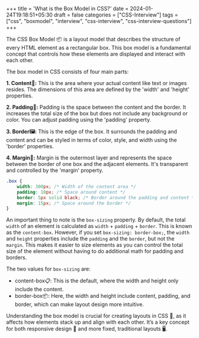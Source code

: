 +++
title = 'What is the Box Model in CSS?'
date = 2024-01-24T19:18:51+05:30
draft = false
categories = ["CSS-Interview"]
tags = ["css", "boxmodel", "interview", "css-interview", "css-interview-questions"]
+++

The CSS Box Model 📦 is a layout model that describes the structure of every HTML element as a rectangular box. This box model is a fundamental concept that controls how these elements are displayed and interact with each other.

The box model in CSS consists of four main parts:

**1. Content📝:** This is the area where your actual content like text or images resides. The dimensions of this area are defined by the 'width' and 'height' properties.

**2. Padding🧸:** Padding is the space between the content and the border. It increases the total size of the box but does not include any background or color. You can adjust padding using the 'padding' property.

**3. Border🖼️:** This is the edge of the box. It surrounds the padding and content and can be styled in terms of color, style, and width using the 'border' properties.

**4. Margin🌌:** Margin is the outermost layer and represents the space between the border of one box and the adjacent elements. It's transparent and controlled by the 'margin' property.

```css
.box {
    width: 300px; /* Width of the content area */
    padding: 10px; /* Space around content */
    border: 5px solid black; /* Border around the padding and content */
    margin: 15px; /* Space around the border */
}

```

An important thing to note is the `box-sizing` property. By default, the total `width` of an element is calculated as `width` + `padding` + `border`. This is known as the `content-box`. However, if you set `box-sizing: border-box;`, the `width` and `height` properties include the `padding` and the `border`, but not the `margin`. This makes it easier to size elements as you can control the total size of the element without having to do additional math for padding and borders.

The two values for `box-sizing` are:

- content-box📋: This is the default, where the width and height only include the content.
- border-box📦: Here, the width and height include content, padding, and border, which can make layout design more intuitive.

Understanding the box model is crucial for creating layouts in CSS 🎨, as it affects how elements stack up and align with each other. It’s a key concept for both responsive design 📱 and more fixed, traditional layouts 🖥️.